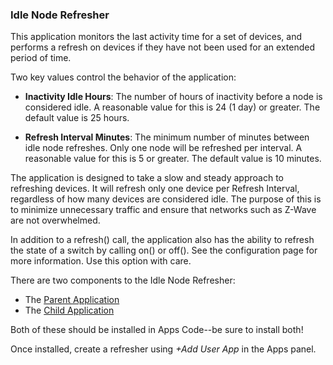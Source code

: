 ### Idle Node Refresher

This application monitors the last activity time for a set of devices, and
performs a refresh on devices if they have not been used for an extended
period of time.

Two key values control the behavior of the application:

* **Inactivity Idle Hours**: The number of hours of inactivity before a
node is considered idle. A reasonable value for this is 24 (1 day) or
greater. The default value is 25 hours.

* **Refresh Interval Minutes**: The minimum number of minutes between idle
node refreshes. Only one node will be refreshed per interval. A reasonable
value for this is 5 or greater. The default value is 10 minutes.

The application is designed to take a slow and steady approach to refreshing
devices. It will refresh only one device per Refresh Interval, regardless
of how many devices are considered idle. The purpose of this is to minimize
unnecessary traffic and ensure that networks such as Z-Wave are not
overwhelmed.

In addition to a refresh() call, the application also has the ability to
refresh the state of a switch by calling on() or off(). See the configuration
page for more information. Use this option with care.

There are two components to the Idle Node Refresher:

* The [Parent Application](idle-node-refreshers.groovy)
* The [Child Application](idle-node-refresher.groovy)

Both of these should be installed in Apps Code--be sure to install both!

Once installed, create a refresher using *+Add User App* in the Apps panel.
